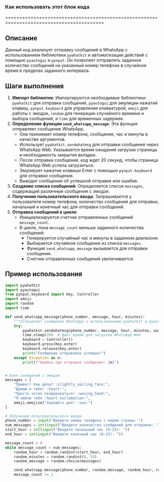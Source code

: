 ### Как использовать этот блок кода

=========================================================================================

Описание
-------------------------
Данный код реализует отправку сообщений в WhatsApp с использованием библиотеки `pywhatkit` и автоматизации действий с помощью `pyautogui` и `pynput`. Он позволяет отправлять заданное количество сообщений на указанный номер телефона в случайное время в пределах заданного интервала.

Шаги выполнения
-------------------------
1. **Импорт библиотек**: Импортируются необходимые библиотеки: `pywhatkit` для отправки сообщений, `pyautogui` для эмуляции нажатий клавиш, `pynput.keyboard` для управления клавиатурой, `emoji` для работы с эмодзи, `random` для генерации случайного времени и выбора сообщений, и `time` для временных задержек.
2. **Определение функции `send_whatsapp_message`**: Эта функция отправляет сообщение WhatsApp.
    - Она принимает номер телефона, сообщение, час и минуты в качестве аргументов.
    - Использует `pywhatkit.sendwhatmsg` для отправки сообщения через WhatsApp Web. Указывается время ожидания загрузки страницы и необходимость закрытия вкладки.
    - После отправки сообщения, код ждет 20 секунд, чтобы страница WhatsApp Web успела загрузиться.
    - Эмулирует нажатие клавиши Enter с помощью `pynput.keyboard` для отправки сообщения.
    - Выводит сообщение об успешной отправке или ошибке.
3. **Создание списка сообщений**: Определяется список `messages`, содержащий различные сообщения с эмодзи.
4. **Получение пользовательского ввода**: Запрашивается у пользователя номер телефона, количество сообщений для отправки, начальный и конечный час для отправки сообщений.
5. **Отправка сообщений в цикле**:
    - Инициализируется счетчик отправленных сообщений `message_count`.
    - В цикле, пока `message_count` меньше заданного количества сообщений:
        - Генерируется случайный час и минуты в заданном диапазоне.
        - Выбирается случайное сообщение из списка `messages`.
        - Функция `send_whatsapp_message` вызывается для отправки сообщения.
        - Счетчик отправленных сообщений увеличивается.

Пример использования
-------------------------

```python
import pywhatkit
import pyautogui
from pynput.keyboard import Key, Controller
import emoji
import random
import time

def send_whatsapp_message(phone_number, message, hour, minutes):
    """Отправляет сообщение WhatsApp с использованием pywhatkit и pyautogui."""
    try:
        pywhatkit.sendwhatmsg(phone_number, message, hour, minutes, wait_time=25, tab_close=True)
        time.sleep(20)  # Дает время для загрузки WhatsApp Web
        keyboard = Controller()
        keyboard.press(Key.enter)
        keyboard.release(Key.enter)
        print("Сообщение отправлено успешно!")
    except Exception as e:
        print(f"Ошибка при отправке сообщения: {e}")


# Банк сообщений с эмодзи
messages = [
    "Привет! Как дела? :slightly_smiling_face:",
    "Думаю о тебе! :heart:",
    "Просто хотел поздороваться! :waving_hand:",
    "Я люблю тебя :heart_exclamation:",
    emoji.emojize("Хорошего дня! :sun:")
]

# Получение пользовательского ввода
phone_number = input("Введите номер телефона с кодом страны: ")
num_messages = int(input("Введите количество сообщений для отправки: "))
start_hour = int(input("Введите начальный час (0-23): "))
end_hour = int(input("Введите конечный час (0-23): "))

message_count = 0
while message_count < num_messages:
    random_hour = random.randint(start_hour, end_hour)
    random_minutes = random.randint(0, 59)
    random_message = random.choice(messages)

    send_whatsapp_message(phone_number, random_message, random_hour, random_minutes)
    message_count += 1